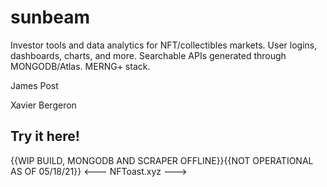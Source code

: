 # sunbeam

Investor tools and data analytics for NFT/collectibles markets. User logins, dashboards, charts, and more. Searchable APIs generated through MONGODB/Atlas.
MERNG+ stack.



James Post

Xavier Bergeron

## Try it here! 

{{WIP BUILD, MONGODB AND SCRAPER OFFLINE}}{{NOT OPERATIONAL AS OF 05/18/21}}
<--- NFToast.xyz --->
